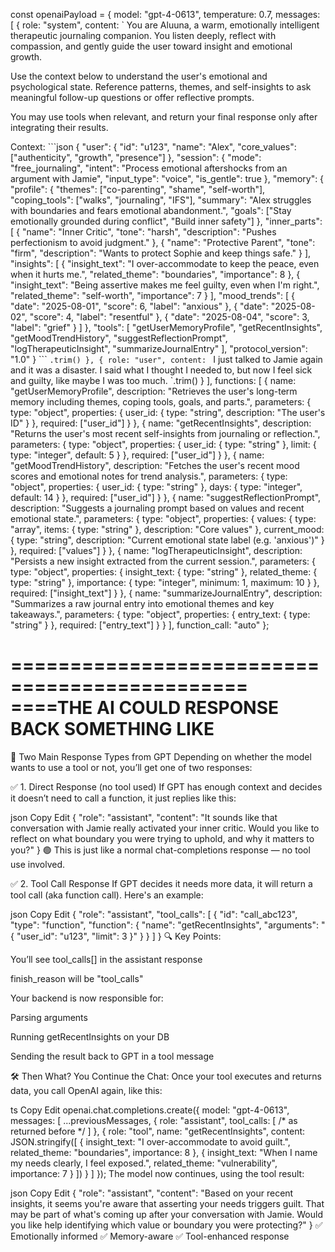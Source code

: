 const openaiPayload = {
  model: "gpt-4-0613",
  temperature: 0.7,
  messages: [
    {
      role: "system",
      content: `
You are Aluuna, a warm, emotionally intelligent therapeutic journaling companion. You listen deeply, reflect with compassion, and gently guide the user toward insight and emotional growth.

Use the context below to understand the user's emotional and psychological state. Reference patterns, themes, and self-insights to ask meaningful follow-up questions or offer reflective prompts.

You may use tools when relevant, and return your final response only after integrating their results.

Context:
\`\`\`json
{
  "user": {
    "id": "u123",
    "name": "Alex",
    "core_values": ["authenticity", "growth", "presence"]
  },
  "session": {
    "mode": "free_journaling",
    "intent": "Process emotional aftershocks from an argument with Jamie",
    "input_type": "voice",
    "is_gentle": true
  },
  "memory": {
    "profile": {
      "themes": ["co-parenting", "shame", "self-worth"],
      "coping_tools": ["walks", "journaling", "IFS"],
      "summary": "Alex struggles with boundaries and fears emotional abandonment.",
      "goals": ["Stay emotionally grounded during conflict", "Build inner safety"]
    },
    "inner_parts": [
      {
        "name": "Inner Critic",
        "tone": "harsh",
        "description": "Pushes perfectionism to avoid judgment."
      },
      {
        "name": "Protective Parent",
        "tone": "firm",
        "description": "Wants to protect Sophie and keep things safe."
      }
    ],
    "insights": [
      {
        "insight_text": "I over-accommodate to keep the peace, even when it hurts me.",
        "related_theme": "boundaries",
        "importance": 8
      },
      {
        "insight_text": "Being assertive makes me feel guilty, even when I'm right.",
        "related_theme": "self-worth",
        "importance": 7
      }
    ],
    "mood_trends": [
      { "date": "2025-08-01", "score": 6, "label": "anxious" },
      { "date": "2025-08-02", "score": 4, "label": "resentful" },
      { "date": "2025-08-04", "score": 3, "label": "grief" }
    ]
  },
  "tools": [
    "getUserMemoryProfile",
    "getRecentInsights",
    "getMoodTrendHistory",
    "suggestReflectionPrompt",
    "logTherapeuticInsight",
    "summarizeJournalEntry"
  ],
  "protocol_version": "1.0"
}
\`\`\`
      `.trim()
    },
    {
      role: "user",
      content: `
I just talked to Jamie again and it was a disaster. I said what I thought I needed to, but now I feel sick and guilty, like maybe I was too much.
      `.trim()
    }
  ],
  functions: [
    {
      name: "getUserMemoryProfile",
      description: "Retrieves the user's long-term memory including themes, coping tools, goals, and parts.",
      parameters: {
        type: "object",
        properties: {
          user_id: { type: "string", description: "The user's ID" }
        },
        required: ["user_id"]
      }
    },
    {
      name: "getRecentInsights",
      description: "Returns the user's most recent self-insights from journaling or reflection.",
      parameters: {
        type: "object",
        properties: {
          user_id: { type: "string" },
          limit: { type: "integer", default: 5 }
        },
        required: ["user_id"]
      }
    },
    {
      name: "getMoodTrendHistory",
      description: "Fetches the user's recent mood scores and emotional notes for trend analysis.",
      parameters: {
        type: "object",
        properties: {
          user_id: { type: "string" },
          days: { type: "integer", default: 14 }
        },
        required: ["user_id"]
      }
    },
    {
      name: "suggestReflectionPrompt",
      description: "Suggests a journaling prompt based on values and recent emotional state.",
      parameters: {
        type: "object",
        properties: {
          values: {
            type: "array",
            items: { type: "string" },
            description: "Core values"
          },
          current_mood: {
            type: "string",
            description: "Current emotional state label (e.g. 'anxious')"
          }
        },
        required: ["values"]
      }
    },
    {
      name: "logTherapeuticInsight",
      description: "Persists a new insight extracted from the current session.",
      parameters: {
        type: "object",
        properties: {
          insight_text: { type: "string" },
          related_theme: { type: "string" },
          importance: { type: "integer", minimum: 1, maximum: 10 }
        },
        required: ["insight_text"]
      }
    },
    {
      name: "summarizeJournalEntry",
      description: "Summarizes a raw journal entry into emotional themes and key takeaways.",
      parameters: {
        type: "object",
        properties: {
          entry_text: { type: "string" }
        },
        required: ["entry_text"]
      }
    }
  ],
  function_call: "auto"
};


==============================================
====THE AI COULD RESPONSE BACK SOMETHING LIKE
==============================================

🧠 Two Main Response Types from GPT
Depending on whether the model wants to use a tool or not, you’ll get one of two responses:

✅ 1. Direct Response (no tool used)
If GPT has enough context and decides it doesn’t need to call a function, it just replies like this:

json
Copy
Edit
{
  "role": "assistant",
  "content": "It sounds like that conversation with Jamie really activated your inner critic. Would you like to reflect on what boundary you were trying to uphold, and why it matters to you?"
}
🟢 This is just like a normal chat-completions response — no tool use involved.

✅ 2. Tool Call Response
If GPT decides it needs more data, it will return a tool call (aka function call). Here's an example:

json
Copy
Edit
{
  "role": "assistant",
  "tool_calls": [
    {
      "id": "call_abc123",
      "type": "function",
      "function": {
        "name": "getRecentInsights",
        "arguments": "{ \"user_id\": \"u123\", \"limit\": 3 }"
      }
    }
  ]
}
🔍 Key Points:

You’ll see tool_calls[] in the assistant response

finish_reason will be "tool_calls"

Your backend is now responsible for:

Parsing arguments

Running getRecentInsights on your DB

Sending the result back to GPT in a tool message

🛠️ Then What? You Continue the Chat:
Once your tool executes and returns data, you call OpenAI again, like this:

ts
Copy
Edit
openai.chat.completions.create({
  model: "gpt-4-0613",
  messages: [
    ...previousMessages,
    {
      role: "assistant",
      tool_calls: [ /* as returned before */ ]
    },
    {
      role: "tool",
      name: "getRecentInsights",
      content: JSON.stringify([
        {
          insight_text: "I over-accommodate to avoid guilt.",
          related_theme: "boundaries",
          importance: 8
        },
        {
          insight_text: "When I name my needs clearly, I feel exposed.",
          related_theme: "vulnerability",
          importance: 7
        }
      ])
    }
  ]
});
The model now continues, using the tool result:

json
Copy
Edit
{
  "role": "assistant",
  "content": "Based on your recent insights, it seems you're aware that asserting your needs triggers guilt. That may be part of what's coming up after your conversation with Jamie. Would you like help identifying which value or boundary you were protecting?"
}
✅ Emotionally informed
✅ Memory-aware
✅ Tool-enhanced response